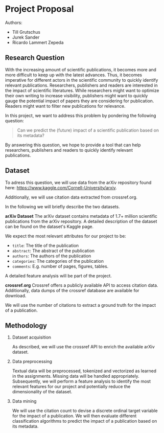 # Project Proposal

Authors:

- Till Grutschus
- Jurek Sander
- Ricardo Lammert Zepeda

## Research Question
<!-- The research question is clearly stated at the beginning, in non-technical terms -->
<!-- You explain why the research question is important and how you would be able to
use the newly acquired knowledge. -->
With the increasing amount of scientific publications, it becomes more and more difficult to keep up with the latest advances.
Thus, it becomes imperative for different actors in the scientific community to quickly identify relevant publications.
Researchers, publishers and readers are interested in the impact of scientific literatures.
While researchers might want to optimize their own writing to increase visibility, publishers might want to quickly gauge the potential impact of papers they are considering for publication. Readers might want to filter new publications for relevance.

In this project, we want to address this problem by pondering the following question:
> Can we predict the (future) impact of a scientific publication based on its metadata?

By answering this question, we hope to provide a tool that can help researchers, publishers and readers to quickly identify relevant publications.

## Dataset

To adress this question, we will use data from the arXiv repository found here: <https://www.kaggle.com/Cornell-University/arxiv>.

Additionally, we will use citation data extracted from crossref.org.

In the following we will briefly describe the two datasets.

**arXiv Dataset**
The arXiv dataset contains metadata of 1.7+ million scientific publications from the arXiv repository. A detailed description of the dataset can be found on the dataset's Kaggle page.

We expect the most relevant attributes for our project to be:

- `title`: The title of the publication
- `abstract`: The abstract of the publication
- `authors`: The authors of the publication
- `categories`: The categories of the publication
- `comments`: E.g. number of pages, figures, tables.

A detailed feature analysis will be part of the project.

**crossref.org**
Crossref offers a publicly available API to access citation data. Additionally, data dumps of the crossref database are available for download.

We will use the number of citations to extract a ground truth for the impact of a publication.

## Methodology
<!-- Answering the research question requires a Data Mining approach (clustering,
classification or association rule mining). The chosen Data Mining approach is
appropriate. -->
1. Dataset acquisition

    As described, we will use the crossref API to enrich the available arXiv dataset.

2. Data preprocessing

    Textual data will be preprocessed, tokenized and vectorized as learned in the assignments.
    Missing data will be handled appropriately.
    Subsequently, we will perform a feature analysis to identify the most relevant features for our project and potentially reduce the dimensionality of the dataset.

3. Data mining

    We will use the citation count to devise a discrete ordinal target variable for the impact of a publication.
    We will then evaluate different classification algorithms to predict the impact of a publication based on its metadata.
